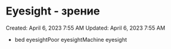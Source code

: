 # Eyesight - зрение

Created: April 6, 2023 7:55 AM
Updated: April 6, 2023 7:55 AM

- bed eyesightPoor eyesightMachine eyesight